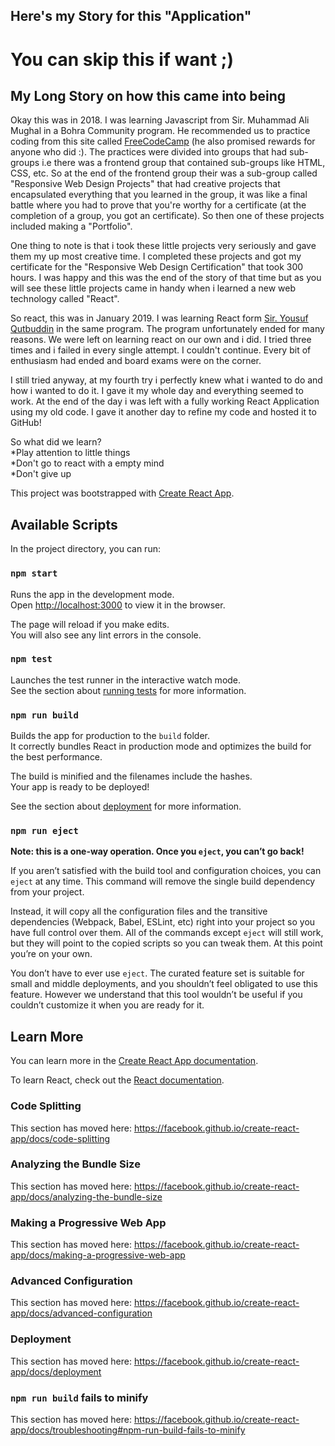 ## Here's my Story for this "Application"

# You can skip this if want ;)


## My Long Story on how this came into being
Okay this was in 2018. I was learning Javascript from Sir. Muhammad Ali Mughal in a Bohra Community program. He recommended us to practice coding from this site called [FreeCodeCamp](https://www.freecodecamp.org/) (he also promised rewards for anyone who did :). The practices were divided into groups that had sub-groups i.e there was a frontend group that contained sub-groups like HTML, CSS, etc. So at the end of the frontend group their was a sub-group called "Responsive Web Design Projects" that had creative projects that encapsulated everything that you learned in the group, it was like a final battle where you had to prove that you're worthy for a certificate (at the completion of a group, you got an certificate). So then one of these projects included making a "Portfolio".

One thing to note is that i took these little projects very seriously and gave them my up most creative time. I completed these projects and got my certificate for the "Responsive Web Design Certification" that took 300 hours. I was happy and this was the end of the story of that time but as you will see these little projects came in handy when i learned a new web technology called "React".

So react, this was in January 2019. I was learning React form [Sir. Yousuf Qutbuddin](https://github.com/uqutub) in the same program. The program unfortunately ended for many reasons. We were left on learning react on our own and i did. I tried three times and i failed in every single attempt. I couldn't continue. Every bit of enthusiasm had ended and board exams were on the corner. 

I still tried anyway, at my fourth try i perfectly knew what i wanted to do and how i wanted to do it. I gave it my whole day and everything seemed to work. At the end of the day i was left with a fully working React Application using my old code. I gave it another day to refine my code and hosted it to GitHub!

So what did we learn?<br>
*Play attention to little things<br>
*Don't go to react with a empty mind<br>
*Don't give up<br>


This project was bootstrapped with [Create React App](https://github.com/facebook/create-react-app).

## Available Scripts

In the project directory, you can run:

### `npm start`

Runs the app in the development mode.<br>
Open [http://localhost:3000](http://localhost:3000) to view it in the browser.

The page will reload if you make edits.<br>
You will also see any lint errors in the console.

### `npm test`

Launches the test runner in the interactive watch mode.<br>
See the section about [running tests](https://facebook.github.io/create-react-app/docs/running-tests) for more information.

### `npm run build`

Builds the app for production to the `build` folder.<br>
It correctly bundles React in production mode and optimizes the build for the best performance.

The build is minified and the filenames include the hashes.<br>
Your app is ready to be deployed!

See the section about [deployment](https://facebook.github.io/create-react-app/docs/deployment) for more information.

### `npm run eject`

**Note: this is a one-way operation. Once you `eject`, you can’t go back!**

If you aren’t satisfied with the build tool and configuration choices, you can `eject` at any time. This command will remove the single build dependency from your project.

Instead, it will copy all the configuration files and the transitive dependencies (Webpack, Babel, ESLint, etc) right into your project so you have full control over them. All of the commands except `eject` will still work, but they will point to the copied scripts so you can tweak them. At this point you’re on your own.

You don’t have to ever use `eject`. The curated feature set is suitable for small and middle deployments, and you shouldn’t feel obligated to use this feature. However we understand that this tool wouldn’t be useful if you couldn’t customize it when you are ready for it.

## Learn More

You can learn more in the [Create React App documentation](https://facebook.github.io/create-react-app/docs/getting-started).

To learn React, check out the [React documentation](https://reactjs.org/).

### Code Splitting

This section has moved here: https://facebook.github.io/create-react-app/docs/code-splitting

### Analyzing the Bundle Size

This section has moved here: https://facebook.github.io/create-react-app/docs/analyzing-the-bundle-size

### Making a Progressive Web App

This section has moved here: https://facebook.github.io/create-react-app/docs/making-a-progressive-web-app

### Advanced Configuration

This section has moved here: https://facebook.github.io/create-react-app/docs/advanced-configuration

### Deployment

This section has moved here: https://facebook.github.io/create-react-app/docs/deployment

### `npm run build` fails to minify

This section has moved here: https://facebook.github.io/create-react-app/docs/troubleshooting#npm-run-build-fails-to-minify
